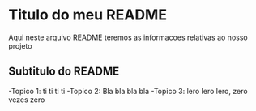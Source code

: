 # Titulo do meu README

Aqui neste arquivo README teremos as informacoes relativas ao nosso projeto

## Subtitulo do README

-Topico 1: ti ti ti ti
-Topico 2: Bla bla bla bla
-Topico 3: lero lero lero, zero vezes zero